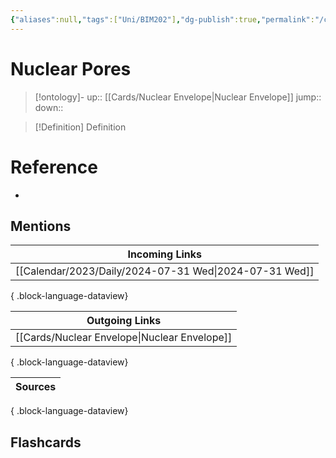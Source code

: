 ```yaml
---
{"aliases":null,"tags":["Uni/BIM202"],"dg-publish":true,"permalink":"/cards/nuclear-pores/","dgPassFrontmatter":true}
---
```


# Nuclear Pores

> [!ontology]-
> up:: [[Cards/Nuclear Envelope\|Nuclear Envelope]]
> jump:: 
> down:: 

> [!Definition] Definition

# Reference

- 

## Mentions

| Incoming Links                                            |
| --------------------------------------------------------- |
| [[Calendar/2023/Daily/2024-07-31 Wed\|2024-07-31 Wed]] |

{ .block-language-dataview}

| Outgoing Links                                  |
| ----------------------------------------------- |
| [[Cards/Nuclear Envelope\|Nuclear Envelope]] |

{ .block-language-dataview}

| Sources |
| ------- |

{ .block-language-dataview}

## Flashcards